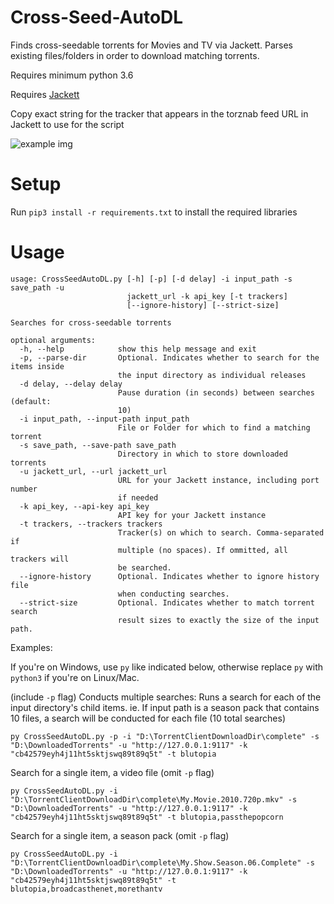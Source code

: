 # Cross-Seed-AutoDL
Finds cross-seedable torrents for Movies and TV via Jackett. Parses existing files/folders in order to download matching torrents.

Requires minimum python 3.6

Requires [Jackett](https://github.com/Jackett/Jackett)

Copy exact string for the tracker that appears in the torznab feed URL in Jackett to use for the script

![example img](https://i.ibb.co/8YdNh5v/image.png)


# Setup


Run `pip3 install -r requirements.txt` to install the required libraries


# Usage

	usage: CrossSeedAutoDL.py [-h] [-p] [-d delay] -i input_path -s save_path -u
	                          jackett_url -k api_key [-t trackers]
	                          [--ignore-history] [--strict-size]

	Searches for cross-seedable torrents

	optional arguments:
	  -h, --help            show this help message and exit
	  -p, --parse-dir       Optional. Indicates whether to search for the items inside
	                        the input directory as individual releases
	  -d delay, --delay delay
	                        Pause duration (in seconds) between searches (default:
	                        10)
	  -i input_path, --input-path input_path
	                        File or Folder for which to find a matching torrent
	  -s save_path, --save-path save_path
	                        Directory in which to store downloaded torrents
	  -u jackett_url, --url jackett_url
	                        URL for your Jackett instance, including port number
	                        if needed
	  -k api_key, --api-key api_key
	                        API key for your Jackett instance
	  -t trackers, --trackers trackers
	                        Tracker(s) on which to search. Comma-separated if
	                        multiple (no spaces). If ommitted, all trackers will
	                        be searched.
	  --ignore-history      Optional. Indicates whether to ignore history file
	                        when conducting searches.
	  --strict-size         Optional. Indicates whether to match torrent search
	                        result sizes to exactly the size of the input path.


Examples:

If you're on Windows, use `py` like indicated below, otherwise replace `py` with `python3` if you're on Linux/Mac.

(include `-p` flag) Conducts multiple searches: Runs a search for each of the input directory's child items. ie. If input path is a season pack that contains 10 files, a search will be conducted for each file (10 total searches)

	py CrossSeedAutoDL.py -p -i "D:\TorrentClientDownloadDir\complete" -s "D:\DownloadedTorrents" -u "http://127.0.0.1:9117" -k "cb42579eyh4j11ht5sktjswq89t89q5t" -t blutopia

Search for a single item, a video file (omit `-p` flag)

	py CrossSeedAutoDL.py -i "D:\TorrentClientDownloadDir\complete\My.Movie.2010.720p.mkv" -s "D:\DownloadedTorrents" -u "http://127.0.0.1:9117" -k "cb42579eyh4j11ht5sktjswq89t89q5t" -t blutopia,passthepopcorn

Search for a single item, a season pack (omit `-p` flag)

	py CrossSeedAutoDL.py -i "D:\TorrentClientDownloadDir\complete\My.Show.Season.06.Complete" -s "D:\DownloadedTorrents" -u "http://127.0.0.1:9117" -k "cb42579eyh4j11ht5sktjswq89t89q5t" -t blutopia,broadcasthenet,morethantv
